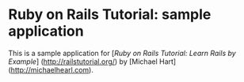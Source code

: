 # Ruby on Rails Tutorial: sample application

This is a sample application for
[*Ruby on Rails Tutorial: Learn Rails by Example*] (http://railstutorial.org/)
by [Michael Hart] (http://michaelhearl.com).